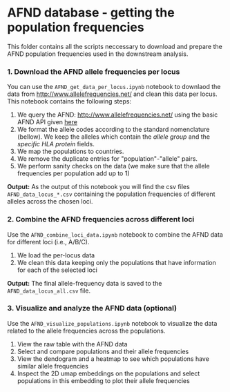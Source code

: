 # AFND database - getting the population frequencies

This folder contains all the scripts neccessary to download and prepare the AFND population frequencies used in the downstream analysis.

### 1. Download the AFND allele frequencies per locus

You can use the `AFND_get_data_per_locus.ipynb` notebook to downlaod the data from  http://www.allelefrequencies.net/ and clean this data per locus. This notebook contains the following steps:

1. We query the AFND: http://www.allelefrequencies.net/ using the basic AFND API given [here](http://www.allelefrequencies.net/extaccess.asp)
2. We format the allele codes according to the standard nomenclature (bellow). We keep the alleles which contain the _allele group_ and the _specific HLA protein_ fields.
3. We map the populations to countries.
4. We remove the duplicate entries for "population"-"allele" pairs.
5. We perform sanity checks on the data (we make sure that the allele frequencies per population add up to 1)

**Output:** As the output of this notebook you will find the csv files `AFND_data_locus_*.csv` containing the population frequencies of different alleles across the chosen loci. 
 

### 2. Combine the AFND frequencies across different loci

Use the `AFND_combine_loci_data.ipynb` notebook to combine the AFND data for different loci (i.e., A/B/C). 


1. We load the per-locus data
2. We clean this data keeping only the populations that have information for each of the selected loci

**Output:** The final allele-frequency data is saved to the `AFND_data_locus_all.csv` file. 


### 3. Visualize and analyze the AFND data (optional)


Use the `AFND_visualize_populations.ipynb` notebook to visualize the data related to the allele frequencies across the populations.

1. View the raw table with the AFND data
2. Select and compare populations and their allele frequencies 
3. View the dendogram and a heatmap to see which populations have similar allele frequencies
4. Inspect the 2D umap embeddings on the populations and select populations in this embedding to plot their allele frequencies

